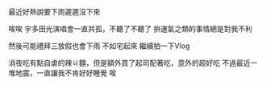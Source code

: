 最近好熱說要下雨遲遲沒下來

唉唉
宇多田光演唱會一直共孤，不聽了不聽了
拚運氣之類的事情總是對我不利

然後可能禮拜三放假也會下雨
不如宅起來
繼續拍一下Vlog

消夜吃有點自虐的辣ㄐ麵，但是額外買了起司配著吃，意外的超好吃
不過最近一堆地震，一直讓我不肯好好睡覺
唉
<!-- ##{"timestamp":1713816336}## -->